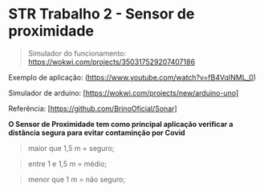 # STR Trabalho 2 - Sensor de proximidade

> Simulador do funcionamento:
https://wokwi.com/projects/350317529207407186

Exemplo de aplicação:
(https://www.youtube.com/watch?v=fB4VqINML_0)

Simulador de arduino:
[https://wokwi.com/projects/new/arduino-uno]

Referência:
[https://github.com/BrinoOficial/Sonar]

**O Sensor de Proximidade tem como principal aplicação verificar a distância segura para evitar contaminção por Covid**

> maior que 1,5 m = seguro;

> entre 1 e 1,5 m = médio;

> menor que 1 m = não seguro;
